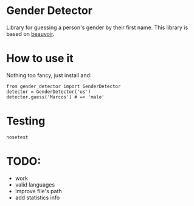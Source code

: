 # Gender Detector

Library for guessing a person's gender by their first name. This library is based on [beauvoir](https://github.com/jeremybmerrill/beauvoir).

# How to use it

Nothing too fancy, just install and:

    from gender_detector import GenderDetector
    detector = GenderDetector('us')
    detector.guess('Marcos') # => 'male'

# Testing

    nosetest

# TODO:

* work
* valid languages
* improve file's path
* add statistics info
